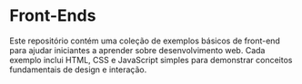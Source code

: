 # Front-Ends

Este repositório contém uma coleção de exemplos básicos de front-end para ajudar iniciantes a aprender sobre desenvolvimento web. Cada exemplo inclui HTML, CSS e JavaScript simples para demonstrar conceitos fundamentais de design e interação.
